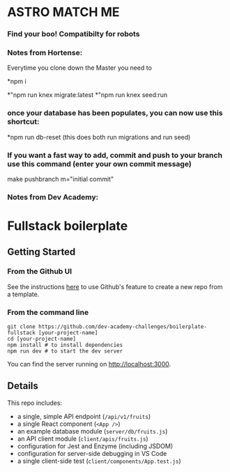 # ASTRO MATCH ME 
### Find your boo! Compatibilty for robots

### Notes from Hortense:

Everytime you clone down the Master you need to 

*npm i

*"npm run knex migrate:latest
*"npm run knex seed:run

### once your database has been populates, you can now use this shortcut:

*npm run db-reset (this does both run migrations and run seed)


### If you want a fast way to add, commit and push to your branch use this command (enter your own commit message)

make pushbranch m="initial commit"



### Notes from Dev Academy:


# Fullstack boilerplate

## Getting Started

### From the Github UI
See the instructions [here](https://docs.github.com/en/free-pro-team@latest/github/creating-cloning-and-archiving-repositories/creating-a-repository-from-a-template) to use Github's feature to create a new repo from a template.

### From the command line

```
git clone https://github.com/dev-academy-challenges/boilerplate-fullstack [your-project-name]
cd [your-project-name]
npm install # to install dependencies
npm run dev # to start the dev server
```

You can find the server running on [http://localhost:3000](http://localhost:3000).

## Details

This repo includes:

* a single, simple API endpoint (`/api/v1/fruits`)
* a single React component (`<App />`)
* an example database module (`server/db/fruits.js`)
* an API client module (`client/apis/fruits.js`)
* configuration for Jest and Enzyme (including JSDOM)
* configuration for server-side debugging in VS Code
* a single client-side test (`client/components/App.test.js`)
